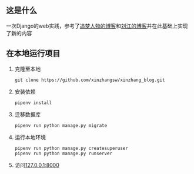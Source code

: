 ## 这是什么
一次Django的web实践，参考了[追梦人物的博客](https://github.com/HelloGitHub-Team/HelloDjango-blog-tutorial)和[刘江的博客](https://www.liujiangblog.com/course/django/)并在此基础上实现了新的内容
## 在本地运行项目
1. 克隆至本地
   ```
   git clone https://github.com/xinzhangsw/xinzhang_blog.git
   ```
2. 安装依赖
   ```
   pipenv install
   ```

3. 迁移数据库
   ```
   pipenv run python manage.py migrate
   ```
4. 运行本地环境
   ```
   pipenv run python manage.py createsuperuser
   pipenv run python manage.py runserver
   ```
5. 访问<u>127.0.0.1:8000</u>
